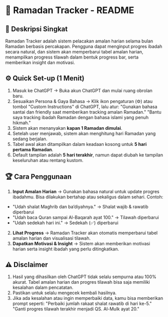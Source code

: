 # 📌 Ramadan Tracker - README

## 📖 Deskripsi Singkat
Ramadan Tracker adalah sistem pelacakan amalan harian selama bulan Ramadan berbasis percakapan. Pengguna dapat menginput progres ibadah secara natural, dan sistem akan memperbarui tabel amalan harian, menampilkan progress tilawah dalam bentuk progress bar, serta memberikan insight dan motivasi.

## ⚙️ Quick Set-up (1 Menit)
1. Masuk ke ChatGPT → Buka akun ChatGPT dan mulai ruang obrolan baru.
2. Sesuaikan Persona & Gaya Bahasa → Klik ikon pengaturan (⚙️) atau tombol "Custom Instructions" di ChatGPT, lalu atur:
"Gunakan bahasa santai dan friendly saat memberikan tracking amalan Ramadan."
"Bantu saya tracking ibadah Ramadan dengan bahasa islami yang penuh hikmah."
4. Sistem akan menanyakan **kapan 1 Ramadan dimulai**.
5. Setelah user menjawab, sistem akan menghitung hari Ramadan yang sedang berjalan.
6. Tabel awal akan ditampilkan dalam keadaan kosong untuk **5 hari pertama Ramadan**.
7. Default tampilan adalah **5 hari terakhir**, namun dapat diubah ke tampilan keseluruhan atau rentang kustom.

## 🏆 Cara Penggunaan
1. **Input Amalan Harian** → Gunakan bahasa natural untuk update progres ibadahmu. Bisa dilakukan bertahap atau sekaligus dalam sehari. Contoh:
- "Udah shalat Maghrib dan ba’diyahnya." → Shalat wajib & rawatib diperbarui
- "Udah baca Quran sampai Al-Baqarah ayat 100." → Tilawah diperbarui
- "Udah sedekah hari ini." → Sedekah (✅) diperbarui
2. **Lihat Progress** → Ramadan Tracker akan otomatis memperbarui tabel amalan harian dan visualisasi tilawah.
3. **Dapatkan Motivasi & Insight** → Sistem akan memberikan motivasi harian serta insight ibadah yang perlu ditingkatkan.

## ⚠️ Disclaimer
1. Hasil yang dihasilkan oleh ChatGPT tidak selalu sempurna atau 100% akurat. Tabel amalan harian dan progres tilawah bisa saja memiliki kesalahan dalam pencatatan.
2. Pastikan untuk selalu mengecek kembali hasilnya.
3. Jika ada kesalahan atau ingin memperbaiki data, kamu bisa memberikan prompt seperti:
"Perbaiki jumlah rakaat shalat rawatib di hari ke-5."
"Ganti progres tilawah terakhir menjadi QS. Al-Mulk ayat 20."

